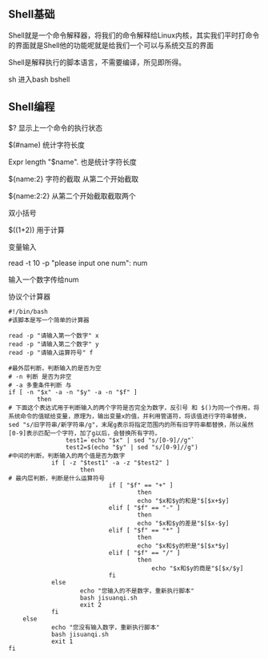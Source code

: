 ## Shell基础

Shell就是一个命令解释器，将我们的命令解释给Linux内核，其实我们平时打命令的界面就是Shell他的功能呢就是给我们一个可以与系统交互的界面

Shell是解释执行的脚本语言，不需要编译，所见即所得。

sh 进入bash  bshell



## Shell编程

$? 显示上一个命令的执行状态

$(#name) 统计字符长度

Expr length "$name". 也是统计字符长度

${name:2} 字符的截取 从第二个开始截取

${name:2:2} 从第二个开始截取截取两个

双小括号

$((1+2)) 用于计算

变量输入

read -t 10 -p "please input one num": num

输入一个数字传给num





协议个计算器

```
#!/bin/bash
#该脚本是写一个简单的计算器

read -p "请输入第一个数字" x
read -p "请输入第二个数字" y
read -p "请输入运算符号" f

#最外层判断，判断输入的是否为空
# -n 判断 是否为非空
# -a 多重条件判断 与
if [ -n "$x" -a -n "$y" -a -n "$f" ]
        then
# 下面这个表达式用于判断输入的两个字符是否完全为数字，反引号 和 $()为同一个作用，将系统命令的值赋给变量，原理为，输出变量x的值，并利用管道符，将该值进行字符串替换， sed "s/旧字符串/新字符串/g"，末尾g表示将指定范围内的所有旧字符串都替换，所以虽然[0-9]表示匹配一个字符，加了g以后，会替换所有字符。
                test1=`echo "$x" | sed "s/[0-9]//g"`
                test2=$(echo "$y" | sed "s/[0-9]//g")
#中间的判断，判断输入的两个值是否为数字
            if [ -z "$test1" -a -z "$test2" ]
                    then
# 最内层判断，判断是什么运算符号
                            if [ "$f" == "+" ]
                                    then
                                    echo "$x和$y的和是"$[$x+$y]
                            elif [ "$f" == "-" ]
                                    then
                                    echo "$x和$y的差是"$[$x-$y]
                            elif [ "$f" == "*" ]
                                    then
                                    echo "$x和$y的积是"$[$x*$y]
                            elif [ "$f" == "/" ]
                                    then
                                        echo "$x和$y的商是"$[$x/$y]
                            fi
            else
                    echo "您输入的不是数字，重新执行脚本"
                    bash jisuanqi.sh
                    exit 2
            fi
    else
            echo "您没有输入数字，重新执行脚本"
            bash jisuanqi.sh
            exit 1
fi


```

